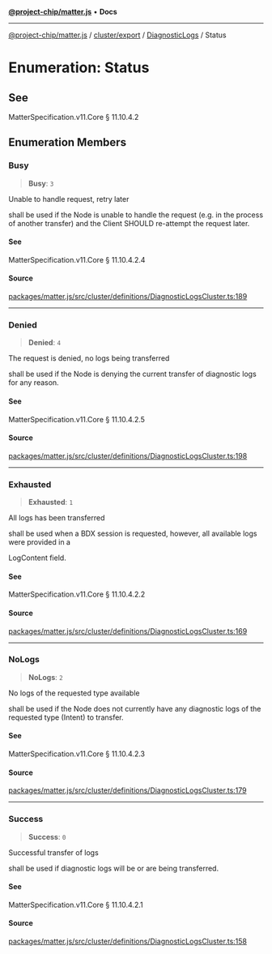 [**@project-chip/matter.js**](../../../../../README.md) • **Docs**

***

[@project-chip/matter.js](../../../../../modules.md) / [cluster/export](../../../README.md) / [DiagnosticLogs](../README.md) / Status

# Enumeration: Status

## See

MatterSpecification.v11.Core § 11.10.4.2

## Enumeration Members

### Busy

> **Busy**: `3`

Unable to handle request, retry later

shall be used if the Node is unable to handle the request (e.g. in the process of another transfer) and the
Client SHOULD re-attempt the request later.

#### See

MatterSpecification.v11.Core § 11.10.4.2.4

#### Source

[packages/matter.js/src/cluster/definitions/DiagnosticLogsCluster.ts:189](https://github.com/project-chip/matter.js/blob/7a8cbb56b87d4ccf34bec5a9a95ab40a1711324f/packages/matter.js/src/cluster/definitions/DiagnosticLogsCluster.ts#L189)

***

### Denied

> **Denied**: `4`

The request is denied, no logs being transferred

shall be used if the Node is denying the current transfer of diagnostic logs for any reason.

#### See

MatterSpecification.v11.Core § 11.10.4.2.5

#### Source

[packages/matter.js/src/cluster/definitions/DiagnosticLogsCluster.ts:198](https://github.com/project-chip/matter.js/blob/7a8cbb56b87d4ccf34bec5a9a95ab40a1711324f/packages/matter.js/src/cluster/definitions/DiagnosticLogsCluster.ts#L198)

***

### Exhausted

> **Exhausted**: `1`

All logs has been transferred

shall be used when a BDX session is requested, however, all available logs were provided in a

LogContent field.

#### See

MatterSpecification.v11.Core § 11.10.4.2.2

#### Source

[packages/matter.js/src/cluster/definitions/DiagnosticLogsCluster.ts:169](https://github.com/project-chip/matter.js/blob/7a8cbb56b87d4ccf34bec5a9a95ab40a1711324f/packages/matter.js/src/cluster/definitions/DiagnosticLogsCluster.ts#L169)

***

### NoLogs

> **NoLogs**: `2`

No logs of the requested type available

shall be used if the Node does not currently have any diagnostic logs of the requested type (Intent) to
transfer.

#### See

MatterSpecification.v11.Core § 11.10.4.2.3

#### Source

[packages/matter.js/src/cluster/definitions/DiagnosticLogsCluster.ts:179](https://github.com/project-chip/matter.js/blob/7a8cbb56b87d4ccf34bec5a9a95ab40a1711324f/packages/matter.js/src/cluster/definitions/DiagnosticLogsCluster.ts#L179)

***

### Success

> **Success**: `0`

Successful transfer of logs

shall be used if diagnostic logs will be or are being transferred.

#### See

MatterSpecification.v11.Core § 11.10.4.2.1

#### Source

[packages/matter.js/src/cluster/definitions/DiagnosticLogsCluster.ts:158](https://github.com/project-chip/matter.js/blob/7a8cbb56b87d4ccf34bec5a9a95ab40a1711324f/packages/matter.js/src/cluster/definitions/DiagnosticLogsCluster.ts#L158)
